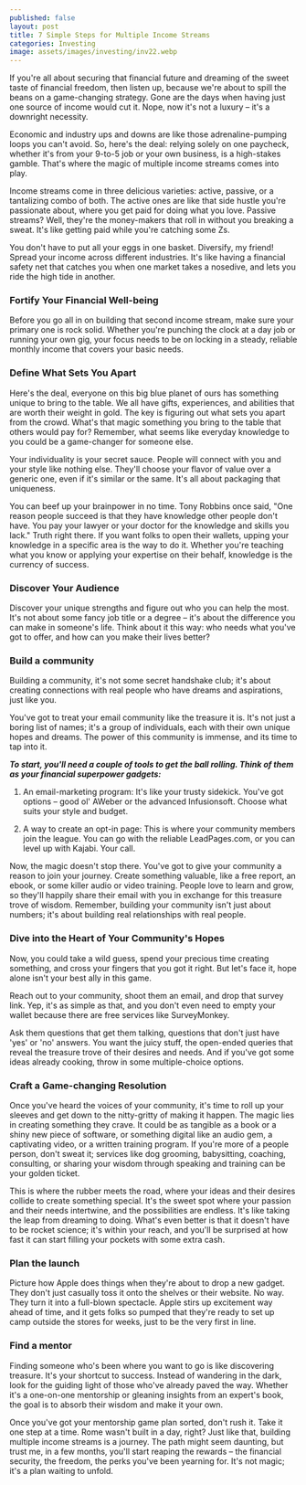 ```yaml
---
published: false
layout: post
title: 7 Simple Steps for Multiple Income Streams
categories: Investing
image: assets/images/investing/inv22.webp
---
```


If you're all about securing that financial future and dreaming of the sweet taste of financial freedom, then listen up, because we're about to spill the beans on a game-changing strategy. Gone are the days when having just one source of income would cut it. Nope, now it's not a luxury – it's a downright necessity.

Economic and industry ups and downs are like those adrenaline-pumping loops you can't avoid. So, here's the deal: relying solely on one paycheck, whether it's from your 9-to-5 job or your own business, is a high-stakes gamble. That's where the magic of multiple income streams comes into play.

Income streams come in three delicious varieties: active, passive, or a tantalizing combo of both. The active ones are like that side hustle you're passionate about, where you get paid for doing what you love. Passive streams? Well, they're the money-makers that roll in without you breaking a sweat. It's like getting paid while you're catching some Zs.

You don't have to put all your eggs in one basket. Diversify, my friend! Spread your income across different industries. It's like having a financial safety net that catches you when one market takes a nosedive, and lets you ride the high tide in another.

### Fortify Your Financial Well-being
Before you go all in on building that second income stream, make sure your primary one is rock solid. Whether you're punching the clock at a day job or running your own gig, your focus needs to be on locking in a steady, reliable monthly income that covers your basic needs.

### Define What Sets You Apart
Here's the deal, everyone on this big blue planet of ours has something unique to bring to the table. We all have gifts, experiences, and abilities that are worth their weight in gold. The key is figuring out what sets you apart from the crowd. What's that magic something you bring to the table that others would pay for? Remember, what seems like everyday knowledge to you could be a game-changer for someone else.

Your individuality is your secret sauce. People will connect with you and your style like nothing else. They'll choose your flavor of value over a generic one, even if it's similar or the same. It's all about packaging that uniqueness.

You can beef up your brainpower in no time. Tony Robbins once said, "One reason people succeed is that they have knowledge other people don't have. You pay your lawyer or your doctor for the knowledge and skills you lack." Truth right there. If you want folks to open their wallets, upping your knowledge in a specific area is the way to do it. Whether you're teaching what you know or applying your expertise on their behalf, knowledge is the currency of success.

### Discover Your Audience
Discover your unique strengths and figure out who you can help the most. It's not about some fancy job title or a degree – it's about the difference you can make in someone's life. Think about it this way: who needs what you've got to offer, and how can you make their lives better?

### Build a community
Building a community, it's not some secret handshake club; it's about creating connections with real people who have dreams and aspirations, just like you.

You've got to treat your email community like the treasure it is. It's not just a boring list of names; it's a group of individuals, each with their own unique hopes and dreams. The power of this community is immense, and its time to tap into it.

**_To start, you'll need a couple of tools to get the ball rolling. Think of them as your financial superpower gadgets:_**

1.	An email-marketing program: It's like your trusty sidekick. You've got options – good ol' AWeber or the advanced Infusionsoft. Choose what suits your style and budget.

2.	A way to create an opt-in page: This is where your community members join the league. You can go with the reliable LeadPages.com, or you can level up with Kajabi. Your call.

Now, the magic doesn't stop there. You've got to give your community a reason to join your journey. Create something valuable, like a free report, an ebook, or some killer audio or video training. People love to learn and grow, so they'll happily share their email with you in exchange for this treasure trove of wisdom.
Remember, building your community isn't just about numbers; it's about building real relationships with real people.

### Dive into the Heart of Your Community's Hopes
Now, you could take a wild guess, spend your precious time creating something, and cross your fingers that you got it right. But let's face it, hope alone isn't your best ally in this game.

Reach out to your community, shoot them an email, and drop that survey link. Yep, it's as simple as that, and you don't even need to empty your wallet because there are free services like SurveyMonkey.

Ask them questions that get them talking, questions that don't just have 'yes' or 'no' answers. You want the juicy stuff, the open-ended queries that reveal the treasure trove of their desires and needs. And if you've got some ideas already cooking, throw in some multiple-choice options.

### Craft a Game-changing Resolution
Once you've heard the voices of your community, it's time to roll up your sleeves and get down to the nitty-gritty of making it happen. The magic lies in creating something they crave. It could be as tangible as a book or a shiny new piece of software, or something digital like an audio gem, a captivating video, or a written training program. If you're more of a people person, don't sweat it; services like dog grooming, babysitting, coaching, consulting, or sharing your wisdom through speaking and training can be your golden ticket.

This is where the rubber meets the road, where your ideas and their desires collide to create something special. It's the sweet spot where your passion and their needs intertwine, and the possibilities are endless. It's like taking the leap from dreaming to doing. What's even better is that it doesn't have to be rocket science; it's within your reach, and you'll be surprised at how fast it can start filling your pockets with some extra cash.

### Plan the launch
Picture how Apple does things when they're about to drop a new gadget. They don't just casually toss it onto the shelves or their website. No way. They turn it into a full-blown spectacle. Apple stirs up excitement way ahead of time, and it gets folks so pumped that they're ready to set up camp outside the stores for weeks, just to be the very first in line.

### Find a mentor
Finding someone who's been where you want to go is like discovering treasure. It's your shortcut to success. Instead of wandering in the dark, look for the guiding light of those who've already paved the way. Whether it's a one-on-one mentorship or gleaning insights from an expert's book, the goal is to absorb their wisdom and make it your own.

Once you've got your mentorship game plan sorted, don't rush it. Take it one step at a time. Rome wasn't built in a day, right? Just like that, building multiple income streams is a journey. The path might seem daunting, but trust me, in a few months, you'll start reaping the rewards – the financial security, the freedom, the perks you've been yearning for. It's not magic; it's a plan waiting to unfold.




